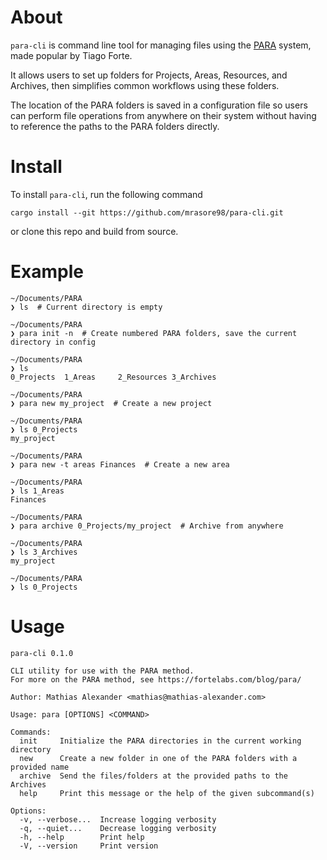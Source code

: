 # About

`para-cli` is command line tool for managing files using the [PARA](https://fortelabs.com/blog/para/)
system, made popular by Tiago Forte.

It allows users to set up folders for Projects, Areas, Resources, and Archives, then simplifies common workflows
using these folders.

The location of the PARA folders is saved in a configuration file so users can perform file operations
from anywhere on their system without having to reference the paths to the PARA folders directly.

# Install

To install `para-cli`, run the following command

```
cargo install --git https://github.com/mrasore98/para-cli.git
```

or clone this repo and build from source.

# Example
```
~/Documents/PARA
❯ ls  # Current directory is empty

~/Documents/PARA
❯ para init -n  # Create numbered PARA folders, save the current directory in config

~/Documents/PARA
❯ ls
0_Projects	1_Areas		2_Resources	3_Archives

~/Documents/PARA
❯ para new my_project  # Create a new project

~/Documents/PARA
❯ ls 0_Projects
my_project

~/Documents/PARA
❯ para new -t areas Finances  # Create a new area

~/Documents/PARA
❯ ls 1_Areas
Finances

~/Documents/PARA
❯ para archive 0_Projects/my_project  # Archive from anywhere

~/Documents/PARA
❯ ls 3_Archives
my_project

~/Documents/PARA
❯ ls 0_Projects

```

# Usage

```
para-cli 0.1.0

CLI utility for use with the PARA method.
For more on the PARA method, see https://fortelabs.com/blog/para/

Author: Mathias Alexander <mathias@mathias-alexander.com>

Usage: para [OPTIONS] <COMMAND>

Commands:
  init     Initialize the PARA directories in the current working directory
  new      Create a new folder in one of the PARA folders with a provided name
  archive  Send the files/folders at the provided paths to the Archives
  help     Print this message or the help of the given subcommand(s)

Options:
  -v, --verbose...  Increase logging verbosity
  -q, --quiet...    Decrease logging verbosity
  -h, --help        Print help
  -V, --version     Print version
```
